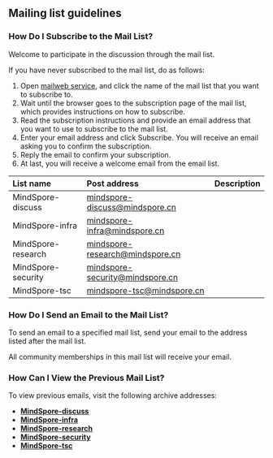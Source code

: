 ## Mailing list guidelines

### How Do I Subscribe to the Mail List?

Welcome to participate in the discussion through the mail list.

If you have never subscribed to the mail list, do as follows:

1. Open [mailweb service](https://mailweb.mindspore.cn/), and click the name of the mail list that you want to subscribe to.
2. Wait until the browser goes to the subscription page of the mail list, which provides instructions on how to subscribe.
3. Read the subscription instructions and provide an email address that you want to use to subscribe to the mail list.
4. Enter your email address and click Subscribe. You will receive an email asking you to confirm the subscription.
5. Reply the email to confirm your subscription.
6. At last, you will receive a welcome email from the email list.

| List name | Post address | Description |
| :-------- | :----------- | :---------- |
| MindSpore-discuss | mindspore-discuss@mindspore.cn | |
| MindSpore-infra | mindspore-infra@mindspore.cn | |
| MindSpore-research | mindspore-research@mindspore.cn | |
| MindSpore-security | mindspore-security@mindspore.cn | |
| MindSpore-tsc | mindspore-tsc@mindspore.cn | |

### How Do I Send an Email to the Mail List?

To send an email to a specified mail list, send your email to the address listed after the mail list.

All community memberships in this mail list will receive your email.

### How Can I View the Previous Mail List?

To view previous emails, visit the following archive addresses:

- **[MindSpore-discuss](https://mailweb.mindspore.cn/hyperkitty/list/mindspore-discuss@mindspore.cn/)**
- **[MindSpore-infra](https://mailweb.mindspore.cn/hyperkitty/list/mindspore-infra@mindspore.cn/)**
- **[MindSpore-research](https://mailweb.mindspore.cn/hyperkitty/list/mindspore-research@mindspore.cn/)**
- **[MindSpore-security](https://mailweb.mindspore.cn/hyperkitty/list/mindspore-security@mindspore.cn/)**
- **[MindSpore-tsc](https://mailweb.mindspore.cn/hyperkitty/list/mindspore-tsc@mindspore.cn/)**

